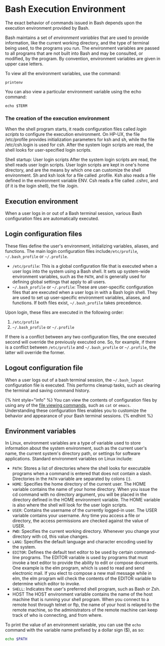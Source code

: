 # Bash Execution Environment

The exact behavior of commands issued in Bash depends upon the execution environment provided by Bash.

Bash maintains a set of _environment variables_ that are used to provide information, like the current working directory, and the type of terminal being used, to the programs you run. The environment variables are passed to all programs that are not built into Bash and may be consulted, or modified, by the program. By convention, environment variables are given in upper case letters.

To view all the environment variables, use the command:

```
printenv
```

You can also view a particular environment variable using the echo command:

```
echo $TERM
```

### The creation of the execution environment

When the shell program starts, it reads configuration files called _login scripts_ to configure the execution environment. On HP-UX, the file /etc/profile provides initialization parameters for ksh and sh, while the file /etc/csh.login is used for csh. After the system login scripts are read, the shell looks for user-specified login scripts.

Shell startup: User login scripts After the system login scripts are read, the shell reads user login scripts. User login scripts are kept in one's home directory, and are the means by which one can customize the shell environment. Sh and ksh look for a file called .profile. Ksh also reads a file defined in the environment variable ENV. Csh reads a file called .cshrc, and (if it is the login shell), the file .login.



## Execution environment

When a user logs in or out of a Bash terminal session, various Bash configuration files are automatically executed.&#x20;

## Login configuration files

These files define the user's environment, initializing variables, aliases, and functions. The main login configuration files include`/etc/profile`, `~/.bash_profile` or `~/.profile`.&#x20;

* `/etc/profile`: This is a global configuration file that is executed when a user logs into the system using a Bash shell. It sets up system-wide environment variables, such as the `PATH`, and is generally used for defining global settings that apply to all users.
* `~/.bash_profile` or `~/.profile`: These are user-specific configuration files that are executed when a user logs in with a Bash login shell. They are used to set up user-specific environment variables, aliases, and functions. If both files exist, `~/.bash_profile` takes precedence.

Upon login, these files are executed in the following order:

1. `/etc/profile`
2. `~/.bash_profile` or `~/.profile`

If there is a conflict between any two configuration files, the one executed second will override the previously executed one. So, for example, if there is a conflict between `/etc/profile` and  `~/.bash_profile` or `~/.profile`, the latter will override the former.

## Logout configuration file

When a user logs out of a bash terminal session, the `~/.bash_logout` configuration file is executed. This performs cleanup tasks, such as clearing the terminal and saving command history.

{% hint style="info" %}
You can view the contents of configuration files by using any of the [file viewing commands](viewing-files.md), such as `cat` or `emacs`. Understanding these configuration files enables you to customize the behavior and appearance of your Bash terminal sessions.
{% endhint %}

## Environment variables

In Linux, environment variables are a type of variable used to store information about the system environment, such as the current user's name, the current system's directory path, or settings for software applications. Standard environment variables on Linux include:

* `PATH`: Stores a list of directories where the shell looks for executable programs when a command is entered that does not contain a slash. Directories in the `PATH` variable are separated by colons (:).
* `HOME`: Specifies the home directory of the current user.  The HOME variable contains the name of your home directory. When you issue the cd command with no directory argument, you will be placed in the directory defined in the HOME environment variable. The HOME variable is also where the shell will look for the user login scripts.
* `USER`: Contains the username of the currently logged-in user. The USER variable contains your username. Any time you access a file or directory, the access permissions are checked against the value of USER.
* `PWD`: Specifies the current working directory. Whenever you change your directory with cd, this value changes.&#x20;
* `LANG`: Specifies the default language and character encoding used by the system.
* `EDITOR`: Defines the default text editor to be used by certain command-line programs. The EDITOR variable is used by programs that must invoke a text editor to provide the ability to edit or compose documents. One example is the elm program, which is used to read and send electronic mail. If you elect to compose a new mail message while in elm, the elm program will check the contents of the EDITOR variable to determine which editor to invoke.
* `SHELL`: Indicates the user's preferred shell program, such as Bash or Zsh.
* HOST The HOST environment variable contains the name of the host machine that is running your shell program. When you connect to a remote host through telnet or ftp, the name of your host is relayed to the remote machine, so the administrators of the remote machine can keep track of who is connecting, and from where.

To print the value of an environment variable, you can use the `echo` command with the variable name prefixed by a dollar sign ($), as so:

```bash
echo $PATH
```
